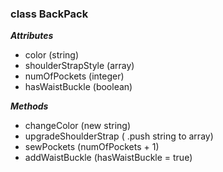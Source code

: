 ### class BackPack

***Attributes***

 * color (string)
 * shoulderStrapStyle (array)
 * numOfPockets (integer)
 * hasWaistBuckle (boolean)


***Methods***

 * changeColor (new string)
 * upgradeShoulderStrap ( .push string to array)
 * sewPockets (numOfPockets + 1)
 * addWaistBuckle (hasWaistBuckle = true)
